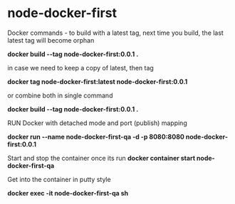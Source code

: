 # node-docker-first


Docker commands - to build with a latest tag, next time you build, the last latest tag will become orphan


**docker build --tag node-docker-first:0.0.1 .**

in case we need to keep a copy of latest, then tag


**docker tag node-docker-first:latest node-docker-first:0.0.1**


or combine both in single command


**docker build --tag node-docker-first:0.0.1 .**


RUN Docker with detached mode and port (publish) mapping


**docker run --name node-docker-first-qa  -d -p 8080:8080 node-docker-first:0.0.1**


Start and stop the container once its run
**docker container start node-docker-first-qa**


Get into the container in putty style

**docker exec -it node-docker-first-qa sh**
